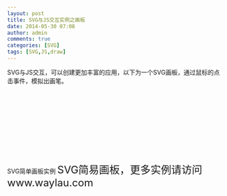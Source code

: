 ```yaml
---
layout: post
title: SVG与JS交互实例之画板
date: 2014-05-30 07:08
author: admin
comments: true
categories: [SVG]
tags: [SVG,JS,draw]
---
```

 
SVG与JS交互，可以创建更加丰富的应用，以下为一个SVG画板，通过鼠标的点击事件，模拟出画笔。

<svg xmlns="http://www.w3.org/2000/svg" xmlns:xlink="http://www.w3.org/1999/xlink"
zoomAndPan="disable" onload="getSVGDoc(evt)">
<title>SVG简单画板实例</title>
<desc>SVG简单画板实例</desc>
<defs>
<script type="text/javascript">
<![CDATA[
var svgdoc,svgroot,newline,posx,posy,posmin=50,drawing;
var linecol="#000",linewidth="1px",check=false;
var svgns="http://www.w3.org/2000/svg";
function getSVGDoc(load_evt)
{
svgdoc=load_evt.target.ownerDocument;
svgroot=svgdoc.rootElement;
drawing=svgdoc.getElementById("drawing");
svgroot.addEventListener("mousedown",MDown,false);
svgroot.addEventListener("mousemove",MMove,false);
svgroot.addEventListener("mouseup",MUp,false);
}
function MDown(mousedown_event)
{
Coords(mousedown_event);
newline=svgdoc.createElementNS(svgns,"line");
newline.setAttribute("x1",posx);
newline.setAttribute("x2",posx);
newline.setAttribute("y1",posy);
newline.setAttribute("y2",posy);
newline.setAttribute("stroke",linecol);
newline.setAttribute("stroke-width",linewidth);
check=true;
}
function MMove(mousemove_event)
{
if(check)
{
Coords(mousemove_event);
newline.setAttribute("x2",posx);
newline.setAttribute("y2",posy);
drawing.appendChild(newline);
}
}
function MUp()
{
check=false;
}
function Coords(mouse_event)
{
posx=mouse_event.clientX;
posy=mouse_event.clientY;
if(posx<posmin)posx=posmin;
if(posy<posmin)posy=posmin;
if(posx>640+posmin)posx=640+posmin;
if(posy>480+posmin)posy=480+posmin;
}
function SetLineColor(mousedown_event)
{
linecol=mousedown_event.target.style.getPropertyValue("fill");
svgdoc.getElementById("aktline").style.setProperty("stroke",linecol,"");
}
function SetLineWidth(mousedown_event)
{
linewidth=mousedown_event.target.style.getPropertyValue("stroke-width");
svgdoc.getElementById("aktline").style.setProperty("stroke-width",linewidth,"");
}
]]>
</script>
</defs>
<text x="30" y="30" style="fill: #000; font-size: 24px">
SVG简易画板，更多实例请访问<tspan font-weight="bold" fill="red" >www.waylau.com</tspan>
</text>
<rect x="50" y="50" width="550" height="400" rx="5" ry="5"
style="fill: #FFF; stroke: #000"/>
<g onmousedown="SetLineColor(evt)">
<rect x="30" y="60" width="10" height="10"
style="fill: #FF0; stroke: #000"/>
<rect x="30" y="80" width="10" height="10"
style="fill: #F00; stroke: #000"/>
<rect x="30" y="100" width="10" height="10"
style="fill: #090; stroke: #000"/>
<rect x="30" y="120" width="10" height="10"
style="fill: #00C; stroke: #000"/>
<rect x="30" y="140" width="10" height="10"
style="fill: #000; stroke: #000"/>
</g>
<g onmousedown="SetLineWidth(evt)">
<line x1="30" y1="180" x2="40" y2="180"
style="stroke: #000; stroke-width: 1px"/>
<line x1="30" y1="200" x2="40" y2="200"
style="stroke: #000; stroke-width: 2px"/>
<line x1="30" y1="220" x2="40" y2="220"
style="stroke: #000; stroke-width: 3px"/>
<line x1="30" y1="240" x2="40" y2="240"
style="stroke: #000; stroke-width: 4px"/>
<line x1="30" y1="260" x2="40" y2="260"
style="stroke: #000; stroke-width: 5px"/>
</g>
<line id="aktline" x1="18" y1="58" x2="18" y2="262"
style="stroke: #000; stroke-width: 1px"/>
<g id="drawing"></g>
</svg>
